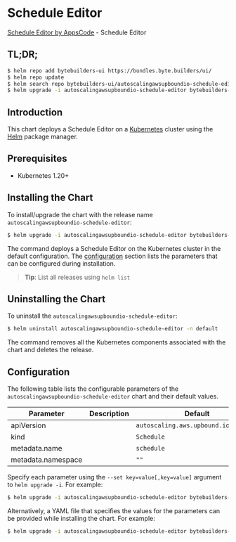 # Schedule Editor

[Schedule Editor by AppsCode](https://byte.builders) - Schedule Editor

## TL;DR;

```bash
$ helm repo add bytebuilders-ui https://bundles.byte.builders/ui/
$ helm repo update
$ helm search repo bytebuilders-ui/autoscalingawsupboundio-schedule-editor --version=v0.4.18
$ helm upgrade -i autoscalingawsupboundio-schedule-editor bytebuilders-ui/autoscalingawsupboundio-schedule-editor -n default --create-namespace --version=v0.4.18
```

## Introduction

This chart deploys a Schedule Editor on a [Kubernetes](http://kubernetes.io) cluster using the [Helm](https://helm.sh) package manager.

## Prerequisites

- Kubernetes 1.20+

## Installing the Chart

To install/upgrade the chart with the release name `autoscalingawsupboundio-schedule-editor`:

```bash
$ helm upgrade -i autoscalingawsupboundio-schedule-editor bytebuilders-ui/autoscalingawsupboundio-schedule-editor -n default --create-namespace --version=v0.4.18
```

The command deploys a Schedule Editor on the Kubernetes cluster in the default configuration. The [configuration](#configuration) section lists the parameters that can be configured during installation.

> **Tip**: List all releases using `helm list`

## Uninstalling the Chart

To uninstall the `autoscalingawsupboundio-schedule-editor`:

```bash
$ helm uninstall autoscalingawsupboundio-schedule-editor -n default
```

The command removes all the Kubernetes components associated with the chart and deletes the release.

## Configuration

The following table lists the configurable parameters of the `autoscalingawsupboundio-schedule-editor` chart and their default values.

|     Parameter      | Description |                     Default                     |
|--------------------|-------------|-------------------------------------------------|
| apiVersion         |             | <code>autoscaling.aws.upbound.io/v1beta1</code> |
| kind               |             | <code>Schedule</code>                           |
| metadata.name      |             | <code>schedule</code>                           |
| metadata.namespace |             | <code>""</code>                                 |


Specify each parameter using the `--set key=value[,key=value]` argument to `helm upgrade -i`. For example:

```bash
$ helm upgrade -i autoscalingawsupboundio-schedule-editor bytebuilders-ui/autoscalingawsupboundio-schedule-editor -n default --create-namespace --version=v0.4.18 --set apiVersion=autoscaling.aws.upbound.io/v1beta1
```

Alternatively, a YAML file that specifies the values for the parameters can be provided while
installing the chart. For example:

```bash
$ helm upgrade -i autoscalingawsupboundio-schedule-editor bytebuilders-ui/autoscalingawsupboundio-schedule-editor -n default --create-namespace --version=v0.4.18 --values values.yaml
```
